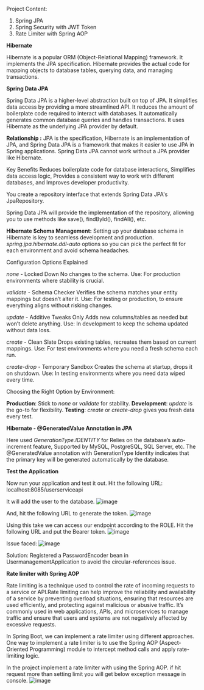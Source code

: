 Project Content:

1. Spring JPA
2. Spring Security with JWT Token
3. Rate Limiter with Spring AOP

**Hibernate**

Hibernate is a popular ORM (Object-Relational Mapping) framework.
It implements the JPA specification.
Hibernate provides the actual code for mapping objects to database tables, querying data, and managing transactions.

**Spring Data JPA**

Spring Data JPA is a higher-level abstraction built on top of JPA.
It simplifies data access by providing a more streamlined API.
It reduces the amount of boilerplate code required to interact with databases.
It automatically generates common database queries and handles transactions.
It uses Hibernate as the underlying JPA provider by default.

**Relationship :**
JPA is the specification, Hibernate is an implementation of JPA, and Spring Data JPA is a framework that makes it easier to use JPA in Spring applications. 
Spring Data JPA cannot work without a JPA provider like Hibernate. 

Key Benefits Reduces boilerplate code for database interactions, Simplifies data access logic, Provides a consistent way to work with different databases, and Improves developer productivity.

You create a repository interface that extends Spring Data JPA's JpaRepository.

Spring Data JPA will provide the implementation of the repository, allowing you to use methods like save(), findById(), findAll(), etc.

**Hibernate Schema Management:**
Setting up your database schema in Hibernate is key to seamless development and production. _spring.jpa.hibernate.ddl-auto_ options so you can pick the perfect fit for each environment and avoid schema headaches.

Configuration Options Explained

_none_ - Locked Down
No changes to the schema.
Use: For production environments where stability is crucial.

_validate_ - Schema Checker
Verifies the schema matches your entity mappings but doesn’t alter it.
Use: For testing or production, to ensure everything aligns without risking changes.

_update_ - Additive Tweaks Only
Adds new columns/tables as needed but won’t delete anything.
Use: In development to keep the schema updated without data loss.

_create_ - Clean Slate
Drops existing tables, recreates them based on current mappings.
Use: For test environments where you need a fresh schema each run.

_create-drop_ - Temporary Sandbox
Creates the schema at startup, drops it on shutdown.
Use: In testing environments where you need data wiped every time.

Choosing the Right Option by Environment:

**Production**: Stick to _none_ or _validate_ for stability.
**Development**: _update_ is the go-to for flexibility.
**Testing**: _create_ or _create-drop_ gives you fresh data every test.

**Hibernate - @GeneratedValue Annotation in JPA**

Here used _GenerationType.IDENTITY_ for Relies on the database’s auto-increment feature, Supported by MySQL, PostgreSQL, SQL Server, etc.  The @GeneratedValue annotation with GenerationType Identity indicates that the primary key will be generated automatically by the database.

**Test the Application**

Now run your application and test it out. Hit the following URL:
localhost:8085/userserviceapi

It will add the user to the database.
![image](https://github.com/user-attachments/assets/0f3e007d-d000-46bd-acc3-5b12ef69a8eb)

And, hit the following URL to generate the token.
![image](https://github.com/user-attachments/assets/fef77492-58ab-4db7-9794-f5fa4d660098)

Using this take we can access our endpoint according to the ROLE. Hit the following URL and put the Bearer token.
![image](https://github.com/user-attachments/assets/055ce7f6-d85a-4134-b064-59442c9d5530)

Issue faced:
![image](https://github.com/user-attachments/assets/57b87bb3-6af1-4cbc-8de1-b668b44edb9d)

Solution:
Registered a PasswordEncoder bean in UsermanagementApplication to avoid the circular-references issue.

**Rate limiter with Spring AOP**

Rate limiting is a technique used to control the rate of incoming requests to a service or API.Rate limiting can help improve the reliability and availability of a service by preventing overload situations, ensuring that resources are used efficiently, and protecting against malicious or abusive traffic. It’s commonly used in web applications, APIs, and microservices to manage traffic and ensure that users and systems are not negatively affected by excessive requests.

In Spring Boot, we can implement a rate limiter using different approaches. One way to implement a rate limiter is to use the Spring AOP (Aspect-Oriented Programming) module to intercept method calls and apply rate-limiting logic.

In the project implement a rate limiter with using the Spring AOP. if hit request more than setting limit you will get below exception message in console. 
![image](https://github.com/user-attachments/assets/15778b19-e3aa-4562-b79a-b8fe3fdff6be)







